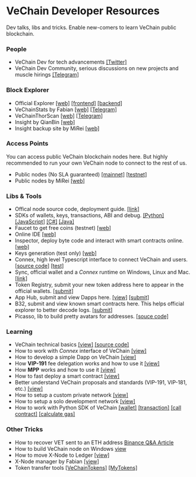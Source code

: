 # VeChain Developer Resources

Dev talks, libs and tricks. Enable new-comers to learn VeChain public blockchain.

### People

- VeChain Dev for tech advancements [[Twitter]](https://twitter.com/vechaindev)
- VeChain Dev Community, serious discussions on new projects and muscle hirings [[Telegram]](https://t.me/VeChainDevCommunity)

### Block Explorer
- Official Explorer [[web]](https://explore.vechain.org/) [[frontend]](https://github.com/vechain/explorer) [[backend]](https://github.com/vechain/mass)
- VeChainStats by Fabian [[web]](https://vechainstats.com/) [[Telegram]](https://t.me/vechainstats)
- VeChainThorScan [[web]](https://vechainthorscan.com) [[Telegram]](https://t.me/vechainthorscan)
- Insight by QianBin [[web]](https://insight.vecha.in)
- Insight backup site by MiRei [[web]](https://explore.veblocks.net/)

### Access Points

You can access public VeChain blockchain nodes here. But highly recommended to run your own VeChain node to connect to the rest of us.

- Public nodes (No SLA guaranteed) [[mainnet]](https://sync-mainnet.vechain.org/) [[testnet]](https://sync-testnet.vechain.org/)
- Public nodes by MiRei [[web]](https://github.com/mirei83/VeChain-PublicNodes)

### Libs & Tools

- Offical node source code, deployment guide. [[link]](https://github.com/vechain/thor)
- SDKs of wallets, keys, transactions, ABI and debug.  [[Python]](https://github.com/vechain/thor-devkit.py) [[JavaScript]](https://github.com/vechain/thor-devkit.js) [[C#]](https://github.com/vechain/thor-devkit.netcore) [[Java]](https://github.com/laalaguer/thor-devkit.java)
- Faucet to get free coins (testnet) [[web]](https://faucet.vecha.in/)
- Online IDE [[web]](https://vechainstore.com/ide)
- Inspector, deploy byte code and interact with smart contracts online. [[web]](https://inspector.vecha.in/)
- Keys generation (test only) [[web]](https://laalaguer.github.io/VeChain-Address/)
- Connex, high level Typescript interface to connect VeChain and users. [[source code]](https://github.com/vechain/connex) [[test]](https://github.com/vechain/connex-impl-test)
- Sync, official wallet and a *Connex* runtime on Windows, Linux and Mac. [[link]](https://github.com/vechain/thor-sync.electron)
- Token Registry, submit your new token address here to appear in the official wallets. [[submit]](https://github.com/vechain/token-registry)
- App Hub, submit and view Dapps here. [[view]](https://apps.vechain.org/) [[submit]](https://github.com/vechain/app-hub)
- B32, submit and view known smart contracts here. This helps official explorer to better decode logs. [[submit]](https://github.com/vechain/b32)
- Picasso, lib to build pretty avatars for addresses. [[souce code]](https://github.com/vechain/picasso)

### Learning

- VeChain technical basics [[view]](https://docs.vechain.org/) [[source code]](https://github.com/vechain/docs)
- How to work with *Connex* interface of VeChain [[view]](https://docs.vechain.org/)
- How to develop a simple Dapp on VeChain [[view]](https://abyteahead.medium.com/how-to-develop-a-dapp-on-vechain-i-intro-86ccc48ef079?source=your_stories_page-------------------------------------)
- How **VIP-191** fee delegation works and how to use it [[view]](https://abyteahead.medium.com/how-to-integrate-vip-191-i-f50971bb89eb)
- How **MPP** works and how to use it [[view]](https://mirei83.medium.com/how-vechain-mpp-works-and-how-to-use-it-f8affabce7e7)
- How to fast deploy a smart contract [[view]](https://abyteahead.medium.com/how-to-fast-deploy-a-smart-contract-on-vechain-with-bare-hands-eab8d7d96b43)
- Better understand VeChain proposals and standards (VIP-191, VIP-181, etc.) [[view]](https://github.com/vechain/vips/)
- How to setup a custom private network [[view]](https://mirei83.medium.com/vechain-customnetwork-the-bfc-story-f6ede804c94d)
- How to setup a solo development network [[view]](https://mirei83.medium.com/vechain-solo-development-environment-7707f41ac4a7)
- How to work with Python SDK of VeChain [[wallet]](https://mirei83.medium.com/howto-vechain-blockchain-part-1-8eba9b9e2874) [[transaction]](https://mirei83.medium.com/howto-vechain-blockchain-part-2-6ccd31f320c) [[call contract]](https://mirei83.medium.com/howto-vechain-blockchain-part-6-efabbd7b050f) [[calculate gas]](https://mirei83.medium.com/howto-vechain-blockchain-part-7-6b41b1080cd)

### Other Tricks

- How to recover VET sent to an ETH address [Binance Q&A Article](https://support.binance.us/hc/en-us/articles/360050437374-How-to-Recover-VET-Sent-to-an-ETH-Address)
- How to build VeChain node on Windows [view](https://mirei83.medium.com/how-to-build-and-use-vechain-thor-in-microsoft-windows-d538c66390e6)
- How to move X-Node to Ledger [[view]](https://mirei83.medium.com/how-to-move-a-vechain-x-node-token-to-a-ledger-nano-hardware-wallet-7935ae218c47) 
- X-Node manager by Fabian [[view]](https://manager.vechainstats.com/)
- Token transfer tools [[VeChainTokens]](https://laalaguer.github.io/vechain-token-transfer/) [[MyTokens]](https://tokens.vecha.in/#/wallets)